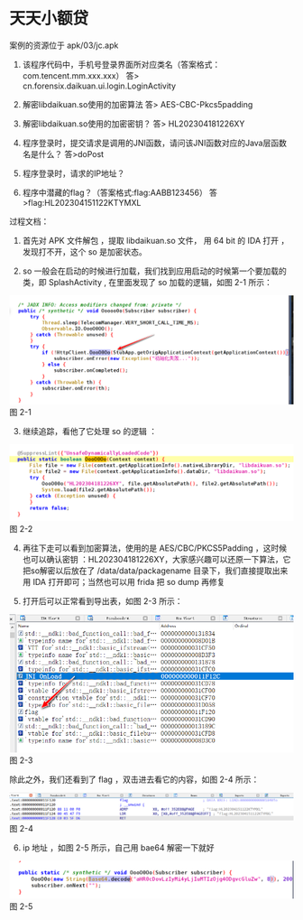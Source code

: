 # 天天小额贷

案例的资源位于 apk/03/jc.apk 

1. 该程序代码中，手机号登录界面所对应类名（答案格式：com.tencent.mm.xxx.xxx）
答> cn.forensix.daikuan.ui.login.LoginActivity

2.  解密libdaikuan.so使用的加密算法 
答> AES-CBC-Pkcs5padding

3. 解密libdaikuan.so使用的加密密钥？
答> HL202304181226XY


4. 程序登录时，提交请求是调用的JNI函数，请问该JNI函数对应的Java层函数名是什么？
答>doPost


5. 程序登录时，请求的IP地址？



6. 程序中潜藏的flag？（答案格式:flag:AABB123456）
答>flag:HL202304151122KTYMXL



过程文档：

1. 首先对 APK 文件解包 ，提取 libdaikuan.so 文件， 用 64 bit 的 IDA 打开 ，发现打不开，这个 so 是加密状态。

2. so 一般会在启动的时候进行加载，我们找到应用启动的时候第一个要加载的类，即 SplashActivity , 在里面发现了 so 加载的逻辑，如图 2-1 所示：

![](./images/19.png)
图 2-1 

3. 继续追踪，看他了它处理 so 的逻辑 ：

![](./images/20.png)
图 2-2

4. 再往下走可以看到加密算法，使用的是 AES/CBC/PKCS5Padding ，这时候也可以确认密钥 ：HL202304181226XY，大家感兴趣可以还原一下算法，它把so解密以后放在了 /data/data/packagename 目录下，我们直接提取出来用 IDA 打开即可；当然也可以用 frida 把 so dump 再修复

5. 打开后可以正常看到导出表，如图 2-3 所示：

![](./images/21.png)
图 2-3

除此之外，我们还看到了 flag ，双击进去看它的内容，如图 2-4 所示：

![](./images/22.png)
图 2-4

6. ip 地址 ，如图 2-5 所示，自己用 bae64 解密一下就好

![](./images/23.png)
图 2-5



